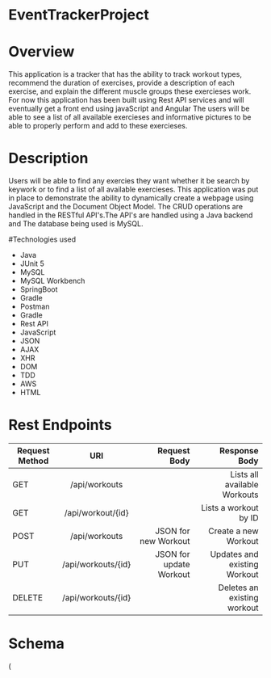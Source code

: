 # EventTrackerProject

# Overview
This application is a tracker that has the ability to track workout types, recommend the duration of exercises, provide a description of each exercise, and explain the different muscle groups these exercieses work. For now this application has been built using Rest API services and will eventually get a front end using javaScript and Angular The users will be able to see a list of all available exercieses and informative pictures to be able to properly perform and add to these exercieses.

# Description
Users will be able to find any exercies they want whether it be search by keywork or to find a list of all available exercieses. This application was put in place to demonstrate the ability to dynamically create a webpage using JavaScript and the Document Object Model. The CRUD operations are handled in the RESTful API's.The API's are handled using a Java backend and The database being used is MySQL.

#Technologies used
- Java
- JUnit 5
- MySQL
- MySQL Workbench
- SpringBoot
- Gradle
- Postman
- Gradle
- Rest API
- JavaScript
- JSON
- AJAX
- XHR
- DOM
- TDD
- AWS
- HTML
# Rest Endpoints
| Request Method| URI           | Request Body | Response Body                      |
| ------------- |:-------------:| ------------:| ----------------------------------:|
| GET           | /api/workouts |              | Lists all available Workouts       |                  
| GET           | /api/workout/{id}|           | Lists a workout by ID              |
| POST          | /api/workouts | JSON for new Workout| Create a new Workout        |
| PUT           | /api/workouts/{id}| JSON for update Workout| Updates and existing Workout |
| DELETE        | /api/workouts/{id}|          | Deletes an existing workout        |

# Schema

(

